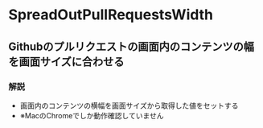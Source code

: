 # SpreadOutPullRequestsWidth

## Githubのプルリクエストの画面内のコンテンツの幅を画面サイズに合わせる

### 解説
- 画面内のコンテンツの横幅を画面サイズから取得した値をセットする
- ※MacのChromeでしか動作確認していません
